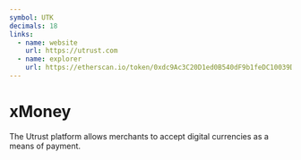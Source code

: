 ```yaml
---
symbol: UTK
decimals: 18
links:
  - name: website
    url: https://utrust.com
  - name: explorer
    url: https://etherscan.io/token/0xdc9Ac3C20D1ed0B540dF9b1feDC10039Df13F99c
---
```


# xMoney

The Utrust platform allows merchants to accept digital currencies as a means of payment.

